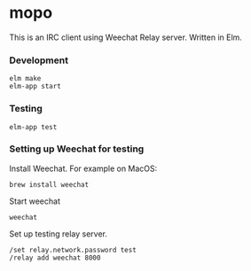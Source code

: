 # mopo

This is an IRC client using Weechat Relay server. Written in Elm.

### Development
```
elm make
elm-app start
```

### Testing
```
elm-app test
```

### Setting up Weechat for testing

Install Weechat. For example on MacOS:
```
brew install weechat
```

Start weechat
```
weechat
```

Set up testing relay server.
```
/set relay.network.password test
/relay add weechat 8000
```